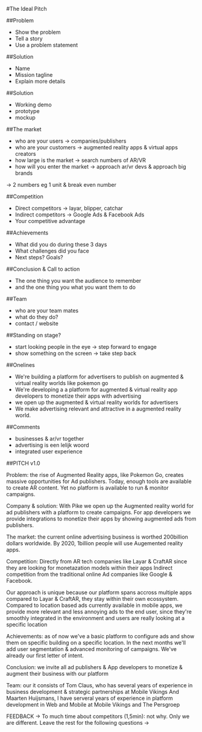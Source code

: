 #The Ideal Pitch

##Problem
 - Show the problem
 - Tell a story
 - Use a problem statement

##Solution
 - Name
 - Mission tagline 
 - Explain more details

##Solution
- Working demo
- prototype
- mockup

##The market
- who are your users -> companies/publishers
- who are your customers -> augmented reality apps & virtual apps creators
- how large is the market -> search numbers of AR/VR
- how will you enter the market -> approach ar/vr devs & approach big brands

-> 2 numbers eg 1 unit & break even number

##Competition
- Direct competitors -> layar, blipper, catchar
- Indirect competitors -> Google Ads & Facebook Ads
- Your competitive advantage 

##Achievements
- What did you do during these 3 days
- What challenges did you face
- Next steps? Goals?

##Conclusion & Call to action
- The one thing you want the audience to remember
- and the one thing you what you want them to do

##Team
- who are your team mates
- what do they do?
- contact / website


##Standing on stage?
- start looking people in the eye -> step forward to engage
- show something on the screen -> take step back



##Onelines
- We're building a platform for advertisers to publish on augmented & virtual reality worlds like pokemon go
- We're developing a a platform for augmented & virtual reality app developers to monetize their apps with advertising
- we open up the augmented & virtual reality worlds for advertisers
- We make advertising relevant and attractive in a augmented reality world.

##Comments
 - businesses & ar/vr together
 - advertising is een lelijk woord
 - integrated user experience


##PITCH v1.0

Problem: the rise of Augmented Reality apps, like Pokemon Go, creates massive opportunities for Ad publishers. 
Today, enough tools are available to create AR content. Yet no platform is available to run & monitor campaigns.

Company & solution: With Pike we open up the Augmented reality world for ad publishers with a platform 
to create campaigns. For app developers we provide integrations to monetize their apps by showing augmented ads from publishers.

The market: the current online advertising business is worthed 200billion dollars worldwide. 
By 2020, 1billion people will use Augemented reality apps. 

Competition: Directly from AR tech companies like Layar & CraftAR since they are looking for monetazation models within their apps
Indirect competition from the traditional online Ad companies like Google & Facebook. 

Our approach is unique because our platform spans accross multiple apps compared to Layar & CraftAR, they stay within their own ecossystem. 
Compared to location based ads currently available in mobile apps, we provide more relevant and less annoying ads to the end user, since they're
smoothly integrated in the environment and users are really looking at a specific location

Achievements: as of now we've a basic platform to configure ads and show them on specific building on a specific location. In the next months
we'll add user segmentation & advanced monitoring of campaigns. We've already our first letter of intent.

Conclusion: we invite all ad publishers & App developers to monetize & augment their business with our platform

Team: our it consists of Tom Claus, who has several years of experience in business development & strategic partnerships at Mobile Vikings
And Maarten Huijsmans, I have serveral years of experience in platform development in Web and Mobile at Mobile Vikings and The Persgroep


FEEDBACK -> To much time about competitors (1,5min): not why. Only we are different. Leave the rest for the following questions
-> 
